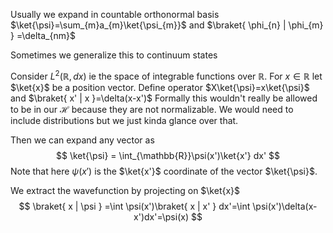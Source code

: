 Usually we expand in countable orthonormal basis $\ket{\psi}=\sum_{m}a_{m}\ket{\psi_{m}}$ and $\braket{ \phi_{n} | \phi_{m} } =\delta_{nm}$

Sometimes we generalize this to continuum states

Consider $L^2(\mathbb{R},dx)$ ie the space of integrable functions over $\mathbb{R}$.
For $x\in \mathbb{R}$ let $\ket{x}$ be a position vector.
Define operator $X\ket{\psi}=x\ket{\psi}$ and $\braket{ x' | x }=\delta(x-x')$
Formally this wouldn't really be allowed to be in our $\mathcal{H}$ because they are not normalizable. We would need to include distributions but we just kinda glance over that.

Then we can expand any vector as
$$
\ket{\psi} = \int_{\mathbb{R}}\psi(x')\ket{x'} dx'
$$
Note that here $\psi(x')$ is the $\ket{x'}$ coordinate of the vector $\ket{\psi}$.

We extract the wavefunction by projecting on $\ket{x}$
$$
\braket{ x | \psi } =\int \psi(x')\braket{ x | x' } dx'=\int \psi(x')\delta(x-x')dx'=\psi(x)
$$
